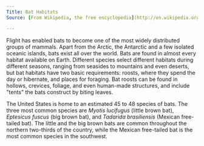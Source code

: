 ```yaml
---
Title: Bat Habitats
Source: [From Wikipedia, the free encyclopedia](http://en.wikipedia.org/wiki/Bat#Habitats)

---
```


Flight has enabled bats to become one of the most widely distributed groups of mammals. Apart from the Arctic, the Antarctic and a few isolated oceanic islands, bats exist all over the world. Bats are found in almost every habitat available on Earth. Different species select different habitats during different seasons, ranging from seasides to mountains and even deserts, but bat habitats have two basic requirements: roosts, where they spend the day or hibernate, and places for foraging. Bat roosts can be found in hollows, crevices, foliage, and even human-made structures, and include "tents" the bats construct by biting leaves.

The United States is home to an estimated 45 to 48 species of bats. The three most common species are *Myotis lucifugus* (little brown bat), *Eptesicus fuscus* (big brown bat), and *Tadarida brasiliensis* (Mexican free-tailed bat). The little and the big brown bats are common throughout the northern two-thirds of the country, while the Mexican free-tailed bat is the most common species in the southwest.